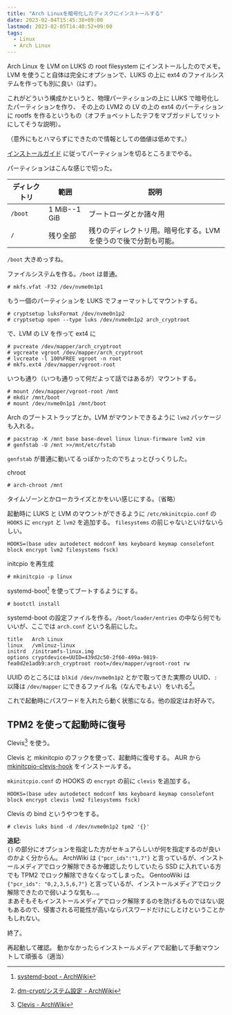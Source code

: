 ```yaml
---
title: "Arch Linuxを暗号化したディスクにインストールする"
date: 2023-02-04T15:45:38+09:00
lastmod: 2023-02-05T14:40:52+09:00
tags:
  - Linux
  - Arch Linux
---
```


Arch Linux を LVM on LUKS の root filesystem にインストールしたのでメモ。
LVM を使うこと自体は完全にオプションで、LUKS の上に ext4 のファイルシステムを作っても別に良い（はず）。

これがどういう構成かというと、物理パーティションの上に LUKS で暗号化したパーティションを作り、
その上の LVM2 の LV の上の ext4 のパーティションに rootfs を作るというもの（オフチョベットしたテフをマブガッドしてリットにしてそうな説明）。

（意外にもとハマらずにできたので情報としての価値は低めです。）

[インストールガイド](https://wiki.archlinux.jp/index.php/%E3%82%A4%E3%83%B3%E3%82%B9%E3%83%88%E3%83%BC%E3%83%AB%E3%82%AC%E3%82%A4%E3%83%89)
に従ってパーティションを切るところまでやる。

パーティションはこんな感じで切った。

ディレクトリ | 範囲         | 説明
----------|--------------|-------------------
`/boot`   | 1 MiB--1 GiB | ブートローダとか諸々用
`/`       | 残り全部       | 残りのディレクトリ用。暗号化する。LVMを使うので後で分割も可能。

`/boot` 大きめっすね。

ファイルシステムを作る。`/boot` は普通。

```plaintext
# mkfs.vfat -F32 /dev/nvme0n1p1
```

もう一個のパーティションを LUKS でフォーマットしてマウントする。

```plaintext
# cryptsetup luksFormat /dev/nvme0n1p2
# cryptsetup open --type luks /dev/nvme0n1p2 arch_cryptroot
```

で、LVM の LV を作って ext4 に

```plaintext
# pvcreate /dev/mapper/arch_cryptroot
# vgcreate vgroot /dev/mapper/arch_cryptroot
# lvcreate -l 100%FREE vgroot -n root
# mkfs.ext4 /dev/mapper/vgroot-root
```

いつも通り（いつも通りって何だよって話ではあるが）マウントする。

```plaintext
# mount /dev/mapper/vgroot-root /mnt
# mkdir /mnt/boot
# mount /dev/nvme0n1p1 /mnt/boot
```

Arch のブートストラップとか。LVM がマウントできるように `lvm2` パッケージも入れる。

```plaintext
# pacstrap -K /mnt base base-devel linux linux-firmware lvm2 vim
# genfstab -U /mnt >>/mnt/etc/fstab
```

`genfstab` が普通に動いてるっぽかったのでちょっとびっくりした。

chroot

```plaintext
# arch-chroot /mnt
```

タイムゾーンとかローカライズとかをいい感じにする。（省略）

起動時に LUKS と LVM のマウントができるように `/etc/mkinitcpio.conf` の `HOOKS` に `encrypt` と `lvm2` を追加する。
`filesystems` の前じゃないといけないらしい。

```plaintext
HOOKS=(base udev autodetect modconf kms keyboard keymap consolefont block encrypt lvm2 filesystems fsck)
```

initcpio を再生成

```plaintext
# mkinitcpio -p linux
```

systemd-boot[^systemd-boot] を使ってブートするようにする。

```plaintext
# bootctl install
```

systemd-boot の設定ファイルを作る。`/boot/loader/entries` の中なら何でもいいが、ここでは `arch.conf` という名前にした。

```plaintext
title	Arch Linux
linux	/vmlinuz-linux
initrd	/initramfs-linux.img
options	cryptdevice=UUID=439d2c50-2f60-499a-9819-fea0d2e1adb9:arch_cryptroot root=/dev/mapper/vgroot-root rw
```

UUID のところには `blkid /dev/nvme0n1p2` とかで取ってきた実際の UUID、`:` 以降は `/dev/mapper` にできるファイル名（なんでもよい）をいれる[^encrypt-hook]。

これで起動時にパスワードを入れたら動く状態になる。他の設定はお好みで。

## TPM2 を使って起動時に復号

Clevis[^clevis] を使う。

Clevis と mkinitcpio のフックを使って、起動時に復号する。
AUR から [mkinitcpio-clevis-hook](https://aur.archlinux.org/packages/mkinitcpio-clevis-hook) をインストールする。

`mkinitcpio.conf` の HOOKS の `encrypt` の前に `clevis` を追加する。

```plaintext
HOOKS=(base udev autodetect modconf kms keyboard keymap consolefont block encrypt clevis lvm2 filesystems fsck)
```

Clevis の bind というやつをする。

```plaintext
# clevis luks bind -d /dev/nvme0n1p2 tpm2 '{}'
```

**追記**:  
`{}` の部分にオプションを指定した方がセキュアらしいが何を指定するのが良いのかよく分からん。
ArchWiki は `{"pcr_ids":"1,7"}` と言っているが、インストールメディアでロック解除できるか確認したりしていたら SSD に入れている方でも TPM2 でロック解除できなくなってしまった。
GentooWiki は `{"pcr_ids": "0,2,3,5,6,7"}` と言っているが、インストールメディアでロック解除できたので弱いような気も…。  
まあそもそもインストールメディアでロック解除するのを防げるものではない説もあるので、侵害される可能性が高いならパスワードだけにしとけということかもしれない。

終了。

再起動して確認。
動かなかったらインストールメディアで起動して手動マウントして頑張る（適当）

[^systemd-boot]: [systemd-boot - ArchWiki](https://wiki.archlinux.jp/index.php/Systemd-boot)
[^encrypt-hook]: [dm-crypt/システム設定 - ArchWiki](https://wiki.archlinux.jp/index.php/Dm-crypt/%E3%82%B7%E3%82%B9%E3%83%86%E3%83%A0%E8%A8%AD%E5%AE%9A#encrypt_.E3.83.95.E3.83.83.E3.82.AF.E3.82.92.E4.BD.BF.E3.81.86)
[^clevis]: [Clevis - ArchWiki](https://wiki.archlinux.jp/index.php/Clevis)

